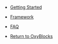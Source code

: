 * [Getting Started](/)

* [Framework](/framework.md)

* [FAQ](/faq.md)

* [Return to OxyBlocks](https://oxyblocks.com)